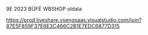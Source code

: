 9E 2023 BÜFÉ WBSHOP oldala

https://prod.liveshare.vsengsaas.visualstudio.com/join?87E5F859F37E6E3C466C2B1E7EDC6877D315
